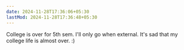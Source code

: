 ```yaml
---
date: 2024-11-28T17:36:06+05:30
lastMod: 2024-11-28T17:36:48+05:30
---
```


College is over for 5th sem. I'll only go when external. It's sad that my college life is almost over. :)
